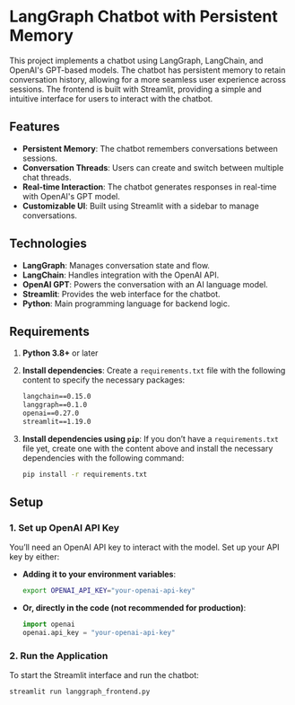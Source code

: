 # LangGraph Chatbot with Persistent Memory

This project implements a chatbot using LangGraph, LangChain, and OpenAI's GPT-based models. The chatbot has persistent memory to retain conversation history, allowing for a more seamless user experience across sessions. The frontend is built with Streamlit, providing a simple and intuitive interface for users to interact with the chatbot.

## Features
- **Persistent Memory**: The chatbot remembers conversations between sessions.
- **Conversation Threads**: Users can create and switch between multiple chat threads.
- **Real-time Interaction**: The chatbot generates responses in real-time with OpenAI's GPT model.
- **Customizable UI**: Built using Streamlit with a sidebar to manage conversations.

## Technologies
- **LangGraph**: Manages conversation state and flow.
- **LangChain**: Handles integration with the OpenAI API.
- **OpenAI GPT**: Powers the conversation with an AI language model.
- **Streamlit**: Provides the web interface for the chatbot.
- **Python**: Main programming language for backend logic.

## Requirements

1. **Python 3.8+** or later
2. **Install dependencies**:
    Create a `requirements.txt` file with the following content to specify the necessary packages:

    ```txt
    langchain==0.15.0
    langgraph==0.1.0
    openai==0.27.0
    streamlit==1.19.0
    ```

3. **Install dependencies using `pip`**:
    If you don’t have a `requirements.txt` file yet, create one with the content above and install the necessary dependencies with the following command:

    ```bash
    pip install -r requirements.txt
    ```

## Setup

### 1. Set up OpenAI API Key
You’ll need an OpenAI API key to interact with the model. Set up your API key by either:

- **Adding it to your environment variables**:
    ```bash
    export OPENAI_API_KEY="your-openai-api-key"
    ```

- **Or, directly in the code (not recommended for production)**:
    ```python
    import openai
    openai.api_key = "your-openai-api-key"
    ```

### 2. Run the Application

To start the Streamlit interface and run the chatbot:

```bash
streamlit run langgraph_frontend.py
